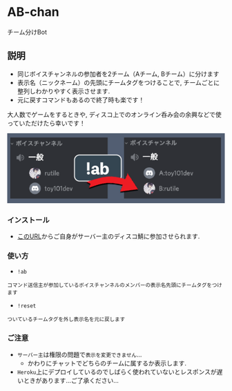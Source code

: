 # AB-chan
チーム分けBot

## 説明
- 同じボイスチャンネルの参加者を2チーム（Aチーム, Bチーム）に分けます
- 表示名（ニックネーム）の先頭にチームタグをつけることで, チームごとに整列しわかりやすく表示させます.
- 元に戻すコマンドもあるので終了時も楽です！

大人数でゲームをするときや, ディスコ上でのオンライン呑み会の余興などで使っていただけたら幸いです！

![description](./images/ab-chan-description.png)

### インストール
- [このURL](https://discord.com/api/oauth2/authorize?client_id=926784823933157406&permissions=201326592&scope=bot)からご自身がサーバー主のディスコ鯖に参加させられます.

### 使い方
- `!ab`
```
コマンド送信主が参加しているボイスチャンネルのメンバーの表示名先頭にチームタグをつけます
```
- `!reset`
```
ついているチームタグを外し表示名を元に戻します
```

### ご注意
- `サーバー主`は権限の問題で`表示を変更できません`...
    - かわりにチャットでどちらのチームに属するか表示します.
- `Heroku`上にデプロイしているのでしばらく使われていないとレスポンスが遅いときがあります...ご了承ください...